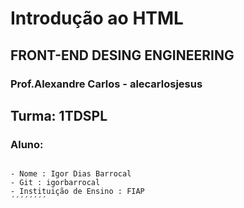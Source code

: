 # Introdução ao HTML

## FRONT-END DESING ENGINEERING

### Prof.Alexandre Carlos - alecarlosjesus

## Turma: 1TDSPL

### Aluno: 
``````

- Nome : Igor Dias Barrocal
- Git : igorbarrocal
- Instituição de Ensino : FIAP
´´´´´´´´